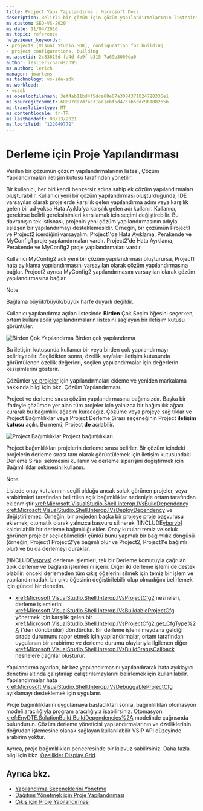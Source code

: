 ```yaml
---
title: Project Yapı Yapılandırma | Microsoft Docs
description: Belirli bir çözüm için çözüm yapılandırmalarının listesinin yeni bir proje türü içinde Çözüm Yapılandırmaları iletişim kutusu tarafından nasıl yönetil olduğunu öğrenin.
ms.custom: SEO-VS-2020
ms.date: 11/04/2016
ms.topic: reference
helpviewer_keywords:
- projects [Visual Studio SDK], configuration for building
- project configurations, building
ms.assetid: 2c83615d-fa4d-4b9f-b315-7a69b3000da0
author: leslierichardson95
ms.author: lerich
manager: jmartens
ms.technology: vs-ide-sdk
ms.workload:
- vssdk
ms.openlocfilehash: 3ef4ab11bd4f5dca68e07a3084371024728336e1
ms.sourcegitcommit: 68897da7d74c31ae1ebf5d47c7b5ddc9b108265b
ms.translationtype: MT
ms.contentlocale: tr-TR
ms.lasthandoff: 08/13/2021
ms.locfileid: "122049772"
---
```

# <a name="project-configuration-for-building"></a>Derleme için Proje Yapılandırması
Verilen bir çözümün çözüm yapılandırmalarının listesi, Çözüm Yapılandırmaları iletişim kutusu tarafından yönetilir.

 Bir kullanıcı, her biri kendi benzersiz adına sahip ek çözüm yapılandırmaları oluşturabilir. Kullanıcı yeni bir çözüm yapılandırması oluşturduğunda, IDE varsayılan olarak projelerde karşılık gelen yapılandırma adını veya karşılık gelen bir ad yoksa Hata Ayıkla'ya karşılık gelen adı kullanır. Kullanıcı, gerekirse belirli gereksinimleri karşılamak için seçimi değiştirebilir. Bu davranışın tek istisnası, projenin yeni çözüm yapılandırmasının adıyla eşleşen bir yapılandırmayı desteklemesidir. Örneğin, bir çözümün Project1 ve Project2 içerdiğini varsayalım. Project1'de Hata Ayıklama, Perakende ve MyConfig1 proje yapılandırmaları vardır. Project2'de Hata Ayıklama, Perakende ve MyConfig2 proje yapılandırmaları vardır.

 Kullanıcı MyConfig2 adlı yeni bir çözüm yapılandırması oluşturursa, Project1 hata ayıklama yapılandırmasını varsayılan olarak çözüm yapılandırmasına bağlar. Project2 ayrıca MyConfig2 yapılandırmasını varsayılan olarak çözüm yapılandırmasına bağlar.

> [!NOTE]
> Bağlama büyük/büyük/büyük harfe duyarlı değildir.

 Kullanıcı yapılandırma açılan listesinde **Birden** Çok Seçim öğesini seçerken, ortam kullanılabilir yapılandırmaların listesini sağlayan bir iletişim kutusu görüntüler.

 ![Birden Çok Yapılandırma](../../extensibility/internals/media/vsmultiplecfgs.gif "vsMultipleCfgs") Birden çok yapılandırma

 Bu iletişim kutusunda kullanıcı bir veya birden çok yapılandırmayı belirleyebilir. Seçildikten sonra, özellik sayfaları iletişim kutusunda görüntülenen özellik değerleri, seçilen yapılandırmalar için değerlerin kesişimlerini gösterir.

 Çözümler [ve projeler](../../extensibility/internals/solution-configuration.md) için yapılandırmaları ekleme ve yeniden markalama hakkında bilgi için bkz. Çözüm Yapılandırması.

 Project ve derleme sırası çözüm yapılandırmasına bağımsızdır. Başka bir ifadeyle çözümde yer alan tüm projeler için yalnızca bir bağımlılık ağacı kurarak bu bağımlılık ağacını kuracağız. Çözüme veya projeye sağ tıklar  ve Project Bağımlılıklar  veya Project Derleme Sırası seçeneğinin Project **iletişim kutusu** açılır. Bu menü, Project **de** açılabilir.

 ![Project Bağımlılıklar](../../extensibility/internals/media/vsprojdependencies.gif "vsProjDependencies") Project bağımlılıkları

 Project bağımlılıkları projelerin derleme sırası belirler. Bir çözüm içindeki projelerin derleme sırası tam olarak görüntülemek için iletişim kutusundaki Derleme Sırası sekmesini kullanın ve derleme siparişini değiştirmek için Bağımlılıklar sekmesini kullanın.

> [!NOTE]
> Listede onay kutularının seçili olduğu ancak soluk görünen projeler, veya arabirimleri tarafından belirtilen açık bağımlılıklar nedeniyle ortam tarafından eklenmiştir <xref:Microsoft.VisualStudio.Shell.Interop.IVsBuildDependency> <xref:Microsoft.VisualStudio.Shell.Interop.IVsDeployDependency> ve değiştirilemez. Örneğin, bir projeden başka bir projeye proje başvurusu eklemek, otomatik olarak yalnızca başvuru silinerek [!INCLUDE[vbprvb](../../code-quality/includes/vbprvb_md.md)] kaldırılabilir bir derleme bağımlılığı ekler. Onay kutuları temiz ve soluk görünen projeler seçilebilmelidir çünkü bunu yapmak bir bağımlılık döngüsü (örneğin, Project1 Project2'ye bağımlı olur ve Project2, Project1'e bağımlı olur) ve bu da derlemeyi duraklar.

 [!INCLUDE[vsprvs](../../code-quality/includes/vsprvs_md.md)] derleme işlemleri, tek bir Derleme komutuyla çağrılan tipik derleme ve bağlantı işlemlerini içerir. Diğer iki derleme işlemi de destek olabilir: önceki derlemeden tüm çıkış öğelerini silmek için temiz bir işlem ve yapılandırmadaki bir çıktı öğesinin değiştirilebilir olup olmadığını belirlemek için güncel bir denetim.

- <xref:Microsoft.VisualStudio.Shell.Interop.IVsProjectCfg2> nesneleri, derleme işlemlerini <xref:Microsoft.VisualStudio.Shell.Interop.IVsBuildableProjectCfg> yönetmek için karşılık gelen bir <xref:Microsoft.VisualStudio.Shell.Interop.IVsProjectCfg2.get_CfgType%2A> ('den döndürülür) döndürülür. Bir derleme işlemi meydana geldiği sırada durumunu rapor etmek için yapılandırmalar, ortam tarafından uygulanan bir arabirime ve derleme durumu olaylarıyla ilgilenen diğer <xref:Microsoft.VisualStudio.Shell.Interop.IVsBuildStatusCallback> nesnelere çağrılar oluşturur.

 Yapılandırma ayarları, bir kez yapılandırmasını yapılandırarak hata ayıklayıcı denetimi altında çalıştırılap çalıştırılamaylarını belirlemek için kullanılabilir. Yapılandırmalar hata <xref:Microsoft.VisualStudio.Shell.Interop.IVsDebuggableProjectCfg> ayıklamayı desteklemek için uygulanır.

 Proje bağımlılıklarını uygulamaya başladıktan sonra, bağımlılıkları otomasyon modeli aracılığıyla program aracılığıyla işabilirsiniz. Otomasyon <xref:EnvDTE.SolutionBuild.BuildDependencies%2A> modelinde çağrısında bulundurun. Çözüm derleme yöneticisi yapılandırmalarının ve özelliklerinin doğrudan işlemesine olanak sağlayan kullanılabilir VSIP API düzeyinde arabirim yoktur.

 Ayrıca, proje bağımlılıkları penceresinde bir kılavuz sabilirsiniz. Daha fazla bilgi için bkz. [Özellikler Display Grid](../../extensibility/internals/properties-display-grid.md).

## <a name="see-also"></a>Ayrıca bkz.
- [Yapılandırma Seçeneklerini Yönetme](../../extensibility/internals/managing-configuration-options.md)
- [Dağıtımı Yönetmek için Proje Yapılandırması](../../extensibility/internals/project-configuration-for-managing-deployment.md)
- [Çıkış için Proje Yapılandırması](../../extensibility/internals/project-configuration-for-output.md)
